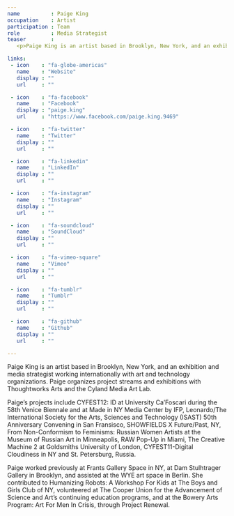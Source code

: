 ```yaml
---
name          : Paige King
occupation    : Artist
participation : Team
role          : Media Strategist
teaser        :
   <p>Paige King is an artist based in Brooklyn, New York, and an exhibition and media strategist working internationally with art and technology organizations. Paige has helped organize public programming at Goldsmiths University in London, Pratt Institute in Brooklyn, CYFEST in New York, USA, St. Petersburg, Russia, and Venice, Italy, during the Venice Biennale.</p>

links:
 - icon    : "fa-globe-americas"
   name    : "Website"
   display : ""
   url     : ""

 - icon    : "fa-facebook"
   name    : "Facebook"
   display : "paige.king"
   url     : "https://www.facebook.com/paige.king.9469"

 - icon    : "fa-twitter"
   name    : "Twitter"
   display : ""
   url     : ""

 - icon    : "fa-linkedin"
   name    : "LinkedIn"
   display : ""
   url     : ""

 - icon    : "fa-instagram"
   name    : "Instagram"
   display : ""
   url     : ""

 - icon    : "fa-soundcloud"
   name    : "SoundCloud"
   display : ""
   url     : ""

 - icon    : "fa-vimeo-square"
   name    : "Vimeo"
   display : ""
   url     : ""

 - icon    : "fa-tumblr"
   name    : "Tumblr"
   display : ""
   url     : ""

 - icon    : "fa-github"
   name    : "Github"
   display : ""
   url     : ""

---
```

Paige King is an artist based in Brooklyn, New York, and an exhibition and media strategist working internationally with art and technology organizations. Paige organizes project streams and exhibitions with Thoughtworks Arts and the Cyland Media Art Lab.

Paige’s projects include CYFEST12: ID at University Ca’Foscari during the 58th Venice Biennale and at Made in NY Media Center by IFP, Leonardo/The International Society for the Arts, Sciences and Technology (ISAST) 50th Anniversary Convening in San Fransisco, SHOWFIELDS X Future/Past, NY, From Non-Conformism to Feminisms: Russian Women Artists at the Museum of Russian Art in Minneapolis, RAW Pop-Up in Miami, The Creative Machine 2 at Goldsmiths University of London, CYFEST11-Digital Cloudiness in NY and St. Petersburg, Russia.

Paige worked previously at Frants Gallery Space in NY, at Dam Stulhtrager Gallery in Brooklyn, and assisted at the WYE art space in Berlin. She contributed to Humanizing Robots: A Workshop For Kids at The Boys and Girls Club of NY, volunteered at The Cooper Union for the Advancement of Science and Art’s continuing education programs, and at the Bowery Arts Program: Art For Men In Crisis, through Project Renewal. 